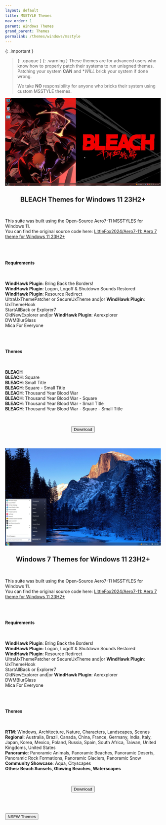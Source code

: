 ```yaml
---
layout: default
title: MSSTYLE Themes
nav_order: 1
parent: Windows Themes
grand_parent: Themes
permalink: /themes/windows/msstyle
---
```

<!-- 
{: .note }
> {: .opaque }
> 
>
> 
-->

{: .important }
> {: .opaque }
> {: .warning }
> These themes are for advanced users who know how to properly patch their systems to run unisgned themes. 
> Patching your system **CAN** and **WILL* brick your system if done wrong.
>
> We take **NO** responsibility for anyone who bricks their system using custom MSSTYLE themes.

<div class="w3-card">
    <div class="responsive">
        <img src="../../assets/images/themes/sfw/msstyle/BLEACH-TYBW.jpg" />
    </div>
    <div class="w3-container">
        <h2 class="text-small" style="text-align:center">BLEACH Themes for Windows 11 23H2+</h2>
        <br />
        <p>This suite was built using the Open-Source Aero7-11 MSSTYLES for Windows 11.<br />You can find the original source code here: <a href="https://github.com/LittleFox2024/Aero7-11" target="_blank">LittleFox2024/Aero7-11: Aero 7 theme for Windows 11 23H2+</a></p>
        <br /><br />
        <h4>Requirements</h4>
        <br />
        <p><b>WindHawk Plugin</b>: Bring Back the Borders!<br />
        <b>WindHawk Plugin</b>: Logon, Logoff & Shutdown Sounds Restored<br />
        <b>WindHawk Plugin</b>: Resource Redirect<br />
        UltraUxThemePatcher or SecureUxTheme and|or <b>WindHawk Plugin</b>: UxThemeHook<br />
        StartAllBack or Explorer7<br />
        OldNewExplorer and|or <b>WindHawk Plugin</b>: Aerexplorer<br />
        DWMBlurGlass<br />
        Mica For Everyone</p>
        <br /><br />
        <h4>Themes</h4>
        <br />
        <p><b>BLEACH</b><br />
        <b>BLEACH</b>: Square<br />
        <b>BLEACH</b>: Small Title<br />
        <b>BLEACH</b>: Square - Small Title<br />
        <b>BLEACH</b>: Thousand Year Blood War<br />
        <b>BLEACH</b>: Thousand Year Blood War - Square<br />
        <b>BLEACH</b>: Thousand Year Blood War - Small Title<br />
        <b>BLEACH</b>: Thousand Year Blood War - Square - Small Title</p><br />
    </div>
    <br />
    <span class="fs-3">
        <div align="center" class="text-small">
            <a href="https://github.com/The-Back-Room/BLEACH-Themes-for-Windows-11/archive/refs/heads/main.zip" target="_blank">
            <button type="button" name="button" class="btn">Download</button></a> 
        </div>
    </span>
    <br />
</div>
<br /><br />
<div class="w3-card">
    <div class="responsive">
        <img src="../../assets/images/themes/sfw/msstyle/WINDOWS-7.jpg" />
    </div>
    <div class="w3-container">
        <h2 class="text-small" style="text-align:center">Windows 7 Themes for Windows 11 23H2+</h2>
        <br />
        <p>This suite was built using the Open-Source Aero7-11 MSSTYLES for Windows 11.<br />You can find the original source code here: <a href="https://github.com/LittleFox2024/Aero7-11" target="_blank">LittleFox2024/Aero7-11: Aero 7 theme for Windows 11 23H2+</a></p>
        <br /><br />
        <h4>Requirements</h4>
        <br />
        <p><b>WindHawk Plugin</b>: Bring Back the Borders!<br />
        <b>WindHawk Plugin</b>: Logon, Logoff & Shutdown Sounds Restored<br />
        <b>WindHawk Plugin</b>: Resource Redirect<br />
        UltraUxThemePatcher or SecureUxTheme and|or <b>WindHawk Plugin</b>: UxThemeHook<br />
        StartAllBack or Explorer7<br />
        OldNewExplorer and|or <b>WindHawk Plugin</b>: Aerexplorer<br />
        DWMBlurGlass<br />
        Mica For Everyone</p>
        <br /><br />
        <h4>Themes</h4>
        <br />
        <p><b>RTM</b>: Windows, Architecture, Nature, Characters, Landscapes, Scenes<br />
        <b>Regional</b>: Australia, Brazil, Canada, China, France, Germany, India, Italy, Japan, Korea, Mexico, Poland, Russia, Spain, South Africa, Taiwan, United Kingdoms, United States<br />
        <b>Panoramic</b>: Panoramic Animals, Panoramic Beaches, Panoramic Deserts, Panoramic Rock Formations, Panoramic Glaciers, Panoramic Snow<br />
        <b>Community Showcase</b>: Aqua, Cityscapes<br />
        <b>Othes: Beach Sunsets, Glowing Beaches, Waterscapes</p><br />
    <br />
    <span class="fs-3">
        <div align="center" class="text-small">
            <a href="https://github.com/The-Back-Room/Windows-7-Themes-for-Windows-11/archive/refs/heads/main.zip" target="_blank">
            <button type="button" name="button" class="btn">Download</button></a> 
        </div>
    </span>
    <br />
</div>
<br /><br />
<!-- ////////////////////////////////////////////////////////////////////////////////////////////////////////////////////// -->
<br />
<a href="/themes/windows/msstyle/nsfw">
<button type="button" name="button" class="btn">NSFW Themes</button></a> 
<br />
<!-- ////////////////////////////////////////////////////////////////////////////////////////////////////////////////////// -->